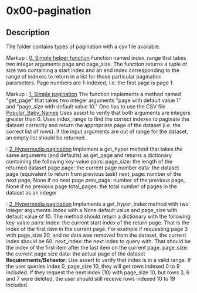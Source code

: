 # 0x00-pagination

## Description
The folder contains types of pagination with a csv file available. 

Markup : [0. Simple helper function](./0-simple_helper_function.py) 
Function named index_range that takes two integer arguments page and page_size. The function returns a tuple of size two containing a start index and an end index corresponding to the range of indexes to return in a list for those particular pagination parameters. Page numbers are 1-indexed, i.e. the first page is page 1.

Markup : [1. Simple pagination](./0-simple_helper_function.py)
The function implements a method named "get_page" that takes two integer arguments "page with default value 1" and "page_size with default value 10."
One has to use the CSV file [Popular_Baby_Names](Popular_Baby_Names.csv)
Uses assert to verify that both arguments are integers greater than 0.
Uses index_range to find the correct indexes to paginate the dataset correctly and return the appropriate page of the dataset (i.e. the correct list of rows).
If the input arguments are out of range for the dataset, an empty list should be returned.

: [2. Hypermedia pagination](./2-hypermedia_pagination.py)
Implement a get_hyper method that takes the same arguments (and defaults) as get_page and returns a dictionary containing the following key-value pairs:
    page_size: the length of the returned dataset page
    page: the current page number
    data: the dataset page (equivalent to return from previous task)
    next_page: number of the next page, None if no next page
    prev_page: number of the previous page, None if no previous page
    total_pages: the total number of pages in the dataset as an integer

: [2. Hypermedia pagination](./2-hypermedia_pagination.py)
Implements a get_hyper_index method with two integer arguments: index with a None default value and page_size with default value of 10.
The method should return a dictionary with the following key-value pairs:
        index: the current start index of the return page. That is the index of the first item in the current page. For example if requesting page 3 with page_size 20, and no data was removed from the dataset, the current index should be 60.
        next_index: the next index to query with. That should be the index of the first item after the last item on the current page.
        page_size: the current page size
        data: the actual page of the dataset
__Requirements/Behavior:__
    Use assert to verify that index is in a valid range.
    If the user queries index 0, page_size 10, they will get rows indexed 0 to 9 included.
    If they request the next index (10) with page_size 10, but rows 3, 6 and 7 were deleted, the user should still receive rows indexed 10 to 19 included.